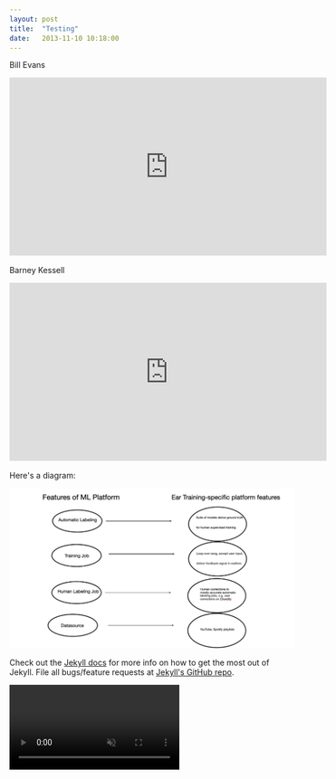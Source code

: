 ```yaml
---
layout: post
title:  "Testing"
date:   2013-11-10 10:18:00
---
```


Bill Evans

<iframe width="560" height="315" src="https://www.youtube.com/embed/QwXAqIaUahI?rel=0&start=711&end=775" frameborder="0" allow="accelerometer; autoplay; encrypted-media; gyroscope; picture-in-picture" allowfullscreen></iframe>

Barney Kessell

<iframe width="560" height="315" src="https://www.youtube.com/embed/fnoXbqadcjU?rel=0&start=77&end=127" frameborder="0" allow="accelerometer; autoplay; encrypted-media; gyroscope; picture-in-picture" allowfullscreen></iframe>

Here's a diagram:

<img src="../assets/images/diagramTest.png" alt="test image" />

Check out the [Jekyll docs][jekyll] for more info on how to get the most out of Jekyll. File all bugs/feature requests at [Jekyll's GitHub repo][jekyll-gh].

[jekyll-gh]: https://github.com/mojombo/jekyll
[jekyll]:    http://jekyllrb.com


<video src="https://user-images.githubusercontent.com/6301308/202551297-244332da-c430-4e4d-8be8-3570e5501a25.mov" data-canonical-src="https://user-images.githubusercontent.com/6301308/202551297-244332da-c430-4e4d-8be8-3570e5501a25.mov" controls="controls" muted="muted" class="d-block rounded-bottom-2 border-top width-fit" style="max-height:640px;">
</video>



